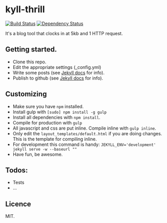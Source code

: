 kyll-thrill
===========
[![Build Status](https://secure.travis-ci.org/eiriksm/kyll-thrill.png)](http://travis-ci.org/eiriksm/kyll-thrill)
[![Dependency Status](https://david-dm.org/eiriksm/kyll-thrill.png)](https://david-dm.org/eiriksm/kyll-thrill)

It's a blog tool that clocks in at 5kb and 1 HTTP request.

## Getting started.
- Clone this repo.
- Edit the appropriate settings (_config.yml)
- Write some posts (see [Jekyll docs](http://jekyllrb.com/) for info).
- Publish to github (see [Jekyll docs](http://jekyllrb.com/) for info).

## Customizing
- Make sure you have `npm` installed.
- Install gulp with `[sudo] npm install -g gulp`
- Install all dependencies with `npm install`.
- Compile for production with `gulp`
- All javascript and css are put inline. Compile inline with `gulp inline`.
- Only edit the `layout_templates/default.html` if you are doing changes. This is the template for compiling inline.
- For development this command is handy: `JEKYLL_ENV='development' jekyll serve -w --baseurl ""`
- Have fun, be awesome.

## Todos:
- Tests
- ...

## Licence
MIT.
